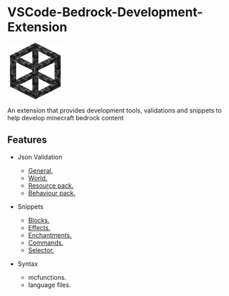 # VSCode-Bedrock-Development-Extension

![logo](./resources/logo.png)

An extension that provides development tools, validations and snippets to help develop minecraft bedrock content

## Features

- Json Validation
  - [General.](./documentation/Json%20Validation.md#general)
  - [World.](./documentation/Json%20Validation.md#world)
  - [Resource pack.](./documentation/Json%20Validation.md#resource-packs)
  - [Behaviour pack.](./documentation/Json%20Validation.md#behaviour-packs)
  
- Snippets
  - [Blocks.](./documentation/Snippets.md#block-names)
  - [Effects.](./documentation/Snippets.md#effect-names)
  - [Enchantments.](./documentation/Snippets.md#enchant-names)
  - [Commands.](./documentation/Snippets.md#commands)
  - [Selector.](./documentation/Snippets.md#selector)
  
- Syntax
  - mcfunctions.
  - language files.